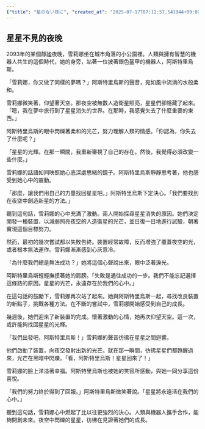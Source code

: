 ```yaml
---
{"title": "星のない夜に", "created_at": "2025-07-17T07:12:57.541944+09:00", "pattern_id": 4, "pattern_name": "ループ脱出型", "year": 2093}
---
```


## 星星不見的夜晚

2093年的某個靜謐夜晚，雪莉娜坐在城市角落的小公園裡。人類與擁有智慧的機器人共生的這個時代，她的身旁，站著一位披著銀色盔甲的機器人，阿斯特里烏斯。

「雪莉娜，你又做了同樣的夢嗎？」阿斯特里烏斯的聲音，宛如風中流淌的水般柔和。

雪莉娜微笑著，仰望著天空。那夜空被無數人造衛星照亮，星星們卻隱藏了起來。「嗯，我在夢中旅行到了星星消失的世界。在那時，我感覺失去了什麼重要的東西。」

阿斯特里烏斯的眼中閃爍著柔和的光芒，努力理解人類的情感。「你認為，你失去了什麼呢？」

「星星的光輝。在那一瞬間，我重新審視了自己的存在。然後，我覺得必須改變一些什麼。」

雪莉娜的話語如同映照她心底深處思緒的鏡子。阿斯特里烏斯靜靜思考著，他也感受到她心中的震動。

「那麼，讓我們用自己的力量找回星星吧。」阿斯特里烏斯下定決心。「我們要找到在夜空中創造新星的方法。」

聽到這句話，雪莉娜的心中充滿了激動。兩人開始探尋星星消失的原因。她們決定開發一種裝置，以減弱照亮夜空的人造衛星的光芒，並日復一日地進行試驗，朝著實現這個目標努力。

然而，最初的幾次嘗試都以失敗告終。裝置經常故障，反而增強了覆蓋夜空的光，或者根本無法運作。雪莉娜漸漸感到心灰意冷。

「為什麼我們總是無法成功？」她將這個心聲說出來，眼中泛著淚光。

阿斯特里烏斯輕輕撫摸著她的肩膀。「失敗是通往成功的一步。我們不能忘記選擇這條路的原因。星星的光芒，永遠存在於我們的心中。」

在這句話的鼓勵下，雪莉娜再次站了起來。她與阿斯特里烏斯一起，尋找改良裝置的新點子，挑戰各種方法。在不斷的嘗試中，雪莉娜開始感受到自己的成長。

幾週後，她們迎來了新裝置的完成。懷著激動的心情，她再次仰望天空。這一次，或許能夠找回星星的光輝。

「我們出發吧，阿斯特里烏斯！」雪莉娜的聲音彷彿在星星之間迴響。

他們啟動了裝置，向夜空發射出新的光芒。就在那一瞬間，彷彿星星們都甦醒過來，光芒在黑暗中閃爍。「看，阿斯特里烏斯！星星回來了！」

雪莉娜的臉上洋溢著幸福。阿斯特里烏斯也被她的笑容所感動，與她一同分享這份喜悅。

「我們的努力終於得到了回報。」阿斯特里烏斯微笑著說。「星星將永遠活在我們的心中。」

聽到這句話，雪莉娜心中燃起了比以往更強烈的決心。人類與機器人攜手合作，能夠開創未來。夜空中閃爍的星星，彷彿在見證著她們的成長。
